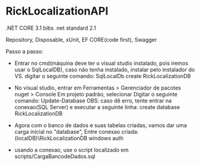 # RickLocalizationAPI


.NET CORE 3.1
bibs .net standard 2.1


Repository, Disposable, xUnit, EF CORE(code first), Swagger


Passo a passo:

- Entrar no cmd(máquina deve ter o visual studio instalado, pois iremos usar o SqlLocalDB), caso não tenha instalado, instalar pelo instalador do VS.
  digitar o seguinte comando:
    SqlLocalDb create RickLocalizationDB

- No visual studio, entrar em Ferramentas > Gerenciador de pacotes nuget > Console
  Em projeto padrão, selecionar <Repository>
    Digitar o seguinte comando:
      Update-Database 
      OBS: caso dê erro, tente entrar na conexao(SQL Server) e executar a seguinte linha: create database RickLocalizationDB
      
      
- Agora com o banco de dados e suas tabelas criadas, vamos dar uma carga inicial no "database", 
  Entre conexao criada:
    (localDB)\RickLocalizationDB
    windows auth
      
- usando a conexao, use o script localizado em scripts/CargaBancodeDados.sql


  
      
      
  

